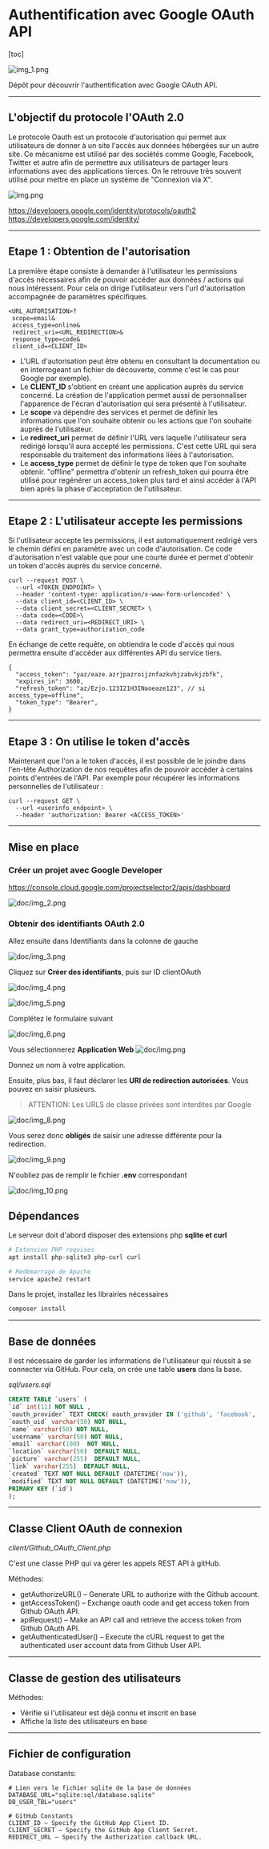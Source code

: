 # Authentification avec Google OAuth API

[toc]

![img_1.png](doc/img_1.png)

Dépôt pour découvrir l'authentification avec Google OAuth API.

***

## L'objectif du protocole l'OAuth 2.0

Le protocole Oauth est un protocole d'autorisation qui permet aux utilisateurs de donner à un site l'accès aux données hébergées sur un autre site.
Ce mécanisme est utilisé par des sociétés comme Google, Facebook, Twitter et autre afin de permettre aux utilisateurs 
de partager leurs informations avec des applications tierces. 
On le retrouve très souvent utilisé pour mettre en place un système de "Connexion via X".

![img.png](doc/img.png)

https://developers.google.com/identity/protocols/oauth2
https://developers.google.com/identity/

***

## Etape 1 : Obtention de l'autorisation

La première étape consiste à demander à l'utilisateur les permissions d'accès nécessaires afin de 
pouvoir accéder aux données / actions qui nous intéressent.
Pour cela on dirige l'utilisateur vers l'url d'autorisation accompagnée de paramètres spécifiques.

```
<URL_AUTORISATION>?
 scope=email&
 access_type=online&
 redirect_uri=<URL_REDIRECTION>&
 response_type=code&
 client_id=<CLIENT_ID>
```

* L'URL d'autorisation peut être obtenu en consultant la documentation ou en interrogeant un fichier de découverte, comme c'est le cas pour Google par exemple). 
* Le **CLIENT_ID** s'obtient en créant une application auprès du service concerné. La création de l'application permet aussi de personnaliser l'apparence de l'écran d'autorisation qui sera présenté à l'utilisateur.
* Le **scope** va dépendre des services et permet de définir les informations que l'on souhaite obtenir ou les actions que l'on souhaite auprès de l'utilisateur.
* Le **redirect_uri** permet de définir l'URL vers laquelle l'utilisateur sera redirigé lorsqu'il aura accepté les permissions. C'est cette URL qui sera responsable du traitement des informations liées à l'autorisation.
* Le **access_type** permet de définir le type de token que l'on souhaite obtenir. "offline" permettra d'obtenir un refresh_token qui pourra être utilisé pour regénérer un access_token plus tard et ainsi accéder à l'API bien après la phase d'acceptation de l'utilisateur.

***

## Etape 2 : L'utilisateur accepte les permissions

Si l'utilisateur accepte les permissions, il est automatiquement redirigé vers le chemin défini en paramètre avec un code d'autorisation.
Ce code d'autorisation n'est valable que pour une courte durée et permet d'obtenir un token d'accès auprès du service concerné.

```
curl --request POST \
  --url <TOKEN_ENDPOINT> \
  --header 'content-type: application/x-www-form-urlencoded' \
  --data client_id=<CLIENT_ID> \
  --data client_secret=<CLIENT_SECRET> \
  --data code=<CODE>\
  --data redirect_uri=<REDIRECT_URI> \
  --data grant_type=authorization_code
```

En échange de cette requête, on obtiendra le code d'accès qui nous permettra ensuite d'accéder aux différentes API du service tiers.

```
{
  "access_token": "yaz/eaze.azrjpazroijznfazkvhjzabvkjzbfk",
  "expires_in": 3600,
  "refresh_token": "az/Ezjo.123I21H3INaoeaze123", // si access_type=offline",
  "token_type": "Bearer",
}
```

***

## Etape 3 : On utilise le token d'accès

Maintenant que l'on a le token d'accès, il est possible de le joindre dans l'en-tête Authorization de nos requêtes afin de pouvoir accéder à certains points d'entrées de l'API.
Par exemple pour récupérer les informations personnelles de l'utilisateur :

```
curl --request GET \
  --url <userinfo_endpoint> \
  --header 'authorization: Bearer <ACCESS_TOKEN>'
```

*** 

## Mise en place

### Créer un projet avec Google Developer

https://console.cloud.google.com/projectselector2/apis/dashboard

![doc/img_2.png](doc/img_2.png)


### Obtenir des identifiants OAuth 2.0

Allez ensuite dans Identifiants dans la colonne de gauche

![doc/img_3.png](doc/img_3.png)

Cliquez sur **Créer des identifiants**, puis sur ID clientOAuth

![doc/img_4.png](doc/img_4.png)

![doc/img_5.png](doc/img_5.png)

Complétez le formulaire suivant

![doc/img_6.png](doc/img_6.png)

Vous sélectionnerez **Application Web**
![doc/img.png](doc/img_7.png)

Donnez un nom à votre application.

Ensuite, plus bas, il faut déclarer les **URI de redirection autorisées**.
Vous pouvez en saisir plusieurs.

> ATTENTION: Les URLS de classe privées sont interdites par Google

![doc/img_8.png](doc/img_8.png)

Vous serez donc **obligés** de saisir une adresse différente pour la redirection.

![doc/img_9.png](doc/img_9.png)

N'oubliez pas de remplir le fichier **.env** correspondant

![doc/img_10.png](doc/img_10.png)



## Dépendances

Le serveur doit d'abord disposer des extensions php **sqlite et **curl****

```bash
# Extension PHP requises
apt install php-sqlite3 php-curl curl

# Redémarrage de Apache
service apache2 restart
```

Dans le projet, installez les librairies nécessaires

```bash
composer install
```

***

## Base de données

Il est nécessaire de garder les informations de l'utilisateur qui réussit à se connecter via GitHub.
Pour cela, on crée une table **users** dans la base.

*sql/users.sql*
```sql
CREATE TABLE `users` (
`id` int(11) NOT NULL ,
`oauth_provider` TEXT CHECK( oauth_provider IN ('github', 'facebook', 'google', 'twitter')) NOT NULL DEFAULT 'github',
`oauth_uid` varchar(50) NOT NULL,
`name` varchar(50) NOT NULL,
`username` varchar(50) NOT NULL,
`email` varchar(100)  NOT NULL,
`location` varchar(50)  DEFAULT NULL,
`picture` varchar(255)  DEFAULT NULL,
`link` varchar(255)  DEFAULT NULL,
`created` TEXT NOT NULL DEFAULT (DATETIME('now')),
`modified` TEXT NOT NULL DEFAULT (DATETIME('now')),
PRIMARY KEY (`id`)
);
```

***

## Classe Client OAuth de connexion

*client/Github_OAuth_Client.php*

C'est une classe PHP qui va gérer les appels REST API à gitHub.

Méthodes:

* getAuthorizeURL() – Generate URL to authorize with the Github account.
* getAccessToken() – Exchange oauth code and get access token from Github OAuth API.
* apiRequest() – Make an API call and retrieve the access token from Github OAuth API.
* getAuthenticatedUser() – Execute the cURL request to get the authenticated user account data from Github User API.


***

## Classe de gestion des utilisateurs

Méthodes:

* Vérifie si l'utilisateur est déjà connu et inscrit en base
* Affiche la liste des utilisateurs en base

***

## Fichier de configuration

Database constants:

    # Lien vers le fichier sqlite de la base de données
    DATABASE_URL="sqlite:sql/database.sqlite"
    DB_USER_TBL="users"

    # GitHub Constants
    CLIENT_ID – Specify the GitHub App Client ID.
    CLIENT_SECRET – Specify the GitHub App Client Secret.
    REDIRECT_URL – Specify the Authorization callback URL.




